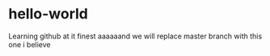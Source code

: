 # hello-world
Learning github at it finest
aaaaaand we will replace master branch with this one i believe
